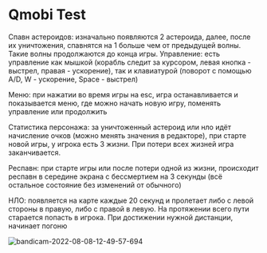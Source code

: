 # Qmobi Test

Спавн астероидов: изначально появляются 2 астероида, далее, после их уничтожения, спавнятся на 1 больше чем от предыдущей волны. Такие волны продолжаются до конца игры.
Управление: есть управление как мышкой (корабль следит за курсором, левая кнопка - выстрел, правая - ускорение), так и клавиатурой (поворот с помощью A/D, W - ускорение, Space - выстрел)

Меню: при нажатии во время игры на esc, игра останавливается и показывается меню, где можно начать новую игру, поменять управление или продолжить

Статистика персонажа: за уничтоженный астероид или нло идёт начисление очков (можно менять значения в редакторе), при старте новой игры, у игрока есть 3 жизни. При потери всех жизней игра заканчивается.

Респавн: при старте игры или после потери одной из жизни, происходит респавн в середине экрана с бессмертием на 3 секунды (всё остальное состояние без изменений от обычного)

НЛО: появляется на карте каждые 20 секунд и пролетает либо с левой стороны в правую, либо с правой в левую. На протяжении всего пути старается попасть в игрока. При достижении нужной дистанции, начинает погоню

![bandicam-2022-08-08-12-49-57-694](https://user-images.githubusercontent.com/39221707/183390978-07f2c16f-b10c-4abe-9b7f-60a0c0fb0da0.gif)
